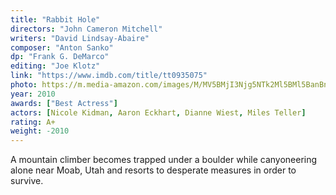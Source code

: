 ```yaml
---
title: "Rabbit Hole"
directors: "John Cameron Mitchell"
writers: "David Lindsay-Abaire"
composer: "Anton Sanko"
dp: "Frank G. DeMarco"
editing: "Joe Klotz"
link: "https://www.imdb.com/title/tt0935075"
photo: https://m.media-amazon.com/images/M/MV5BMjI3Njg5NTk2Ml5BMl5BanBnXkFtZTcwMDIyOTYxNA@@._V1_FMjpg_UX1280_.jpg
year: 2010
awards: ["Best Actress"]
actors: [Nicole Kidman,	Aaron Eckhart, Dianne Wiest, Miles Teller]
rating: A+
weight: -2010
---
```

A mountain climber becomes trapped under a boulder while canyoneering alone near Moab, Utah and resorts to desperate measures in order to survive.